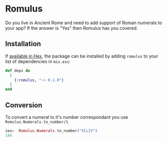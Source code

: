 # Romulus

Do you live in Ancient Rome and need to add support of Roman numerals to your app?
If the answer is "Yes" then Romulus has you covered.

## Installation

If [available in Hex](https://hex.pm/docs/publish), the package can be installed
by adding `romulus` to your list of dependencies in `mix.exs`:

```elixir
def deps do
  [
    {:romulus, "~> 0.1.0"}
  ]
end
```

## Conversion

To convert a numeral to it's number correspondant you use `Romulus.Numerals.to_number/1`

```elixir
iex>  Romulus.Numerals.to_number("XCLIV")
144
```
